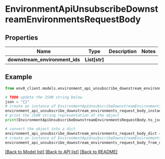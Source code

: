 # EnvironmentApiUnsubscribeDownstreamEnvironmentsRequestBody


## Properties

Name | Type | Description | Notes
------------ | ------------- | ------------- | -------------
**downstream_environment_ids** | **List[str]** |  | 

## Example

```python
from env0_client.models.environment_api_unsubscribe_downstream_environments_request_body import EnvironmentApiUnsubscribeDownstreamEnvironmentsRequestBody

# TODO update the JSON string below
json = "{}"
# create an instance of EnvironmentApiUnsubscribeDownstreamEnvironmentsRequestBody from a JSON string
environment_api_unsubscribe_downstream_environments_request_body_instance = EnvironmentApiUnsubscribeDownstreamEnvironmentsRequestBody.from_json(json)
# print the JSON string representation of the object
print(EnvironmentApiUnsubscribeDownstreamEnvironmentsRequestBody.to_json())

# convert the object into a dict
environment_api_unsubscribe_downstream_environments_request_body_dict = environment_api_unsubscribe_downstream_environments_request_body_instance.to_dict()
# create an instance of EnvironmentApiUnsubscribeDownstreamEnvironmentsRequestBody from a dict
environment_api_unsubscribe_downstream_environments_request_body_from_dict = EnvironmentApiUnsubscribeDownstreamEnvironmentsRequestBody.from_dict(environment_api_unsubscribe_downstream_environments_request_body_dict)
```
[[Back to Model list]](../README.md#documentation-for-models) [[Back to API list]](../README.md#documentation-for-api-endpoints) [[Back to README]](../README.md)


